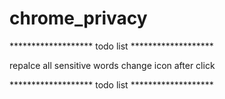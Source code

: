 # chrome_privacy  

******************* todo list *******************  

repalce all sensitive words
change icon after click

******************* todo list *******************  
